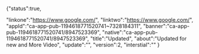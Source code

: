 {"status":true,

"linkone":"https://www.google.com/",
"linktwo":"https://www.google.com/",
"appId":"ca-app-pub-1194618771520741~7328184311",
"banner":"ca-app-pub-1194618771520741/8947523369",
"native":"ca-app-pub-1194618771520741/8947523369",
"title":"Updated",
"about":"Updated for new and More Video",
"update":"",
"version":2,
"interstial":""
}
